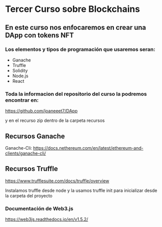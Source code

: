 # Tercer Curso sobre Blockchains

## En este curso nos enfocaremos en crear una DApp con tokens NFT

### Los elementos y tipos de programación que usaremos seran:

- Ganache
- Truffle
- Solidity
- Node.js
- React
  
### Toda la informacion del repositorio del curso la podremos encontrar en:
https://github.com/joaneeet7/DApp

y en el recurso zip dentro de la carpeta recursos

## Recursos Ganache

Ganache-Cli:
https://docs.nethereum.com/en/latest/ethereum-and-clients/ganache-cli/

## Recursos Truffle

https://www.trufflesuite.com/docs/truffle/overview

Instalamos truffle desde node y la usamos truffle init para inicializar desde la carpeta del proyecto

### Documentación de Web3.js
https://web3js.readthedocs.io/en/v1.5.2/